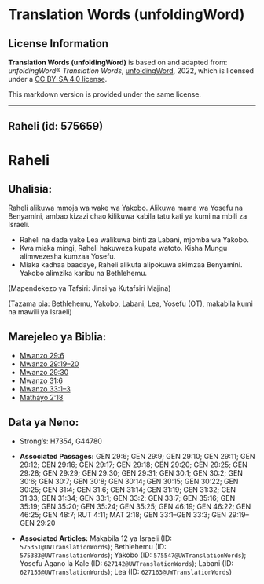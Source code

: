 # Translation Words (unfoldingWord)

## License Information

**Translation Words (unfoldingWord)** is based on and adapted from: _unfoldingWord® Translation Words_, [unfoldingWord](https://unfoldingword.org/utw), 2022, which is licensed under a [CC BY-SA 4.0 license](https://creativecommons.org/licenses/by-sa/4.0/legalcode.en).

This markdown version is provided under the same license.



--------------------------------

## Raheli (id: 575659)

Raheli
======

Uhalisia:
---------

Raheli alikuwa mmoja wa wake wa Yakobo. Alikuwa mama wa Yosefu na Benyamini, ambao kizazi chao kilikuwa kabila tatu kati ya kumi na mbili za Israeli.

* Raheli na dada yake Lea walikuwa binti za Labani, mjomba wa Yakobo.
* Kwa miaka mingi, Raheli hakuweza kupata watoto. Kisha Mungu alimwezesha kumzaa Yosefu.
* Miaka kadhaa baadaye, Raheli alikufa alipokuwa akimzaa Benyamini. Yakobo alimzika karibu na Bethlehemu.

(Mapendekezo ya Tafsiri: Jinsi ya Kutafsiri Majina)

(Tazama pia: Bethlehemu, Yakobo, Labani, Lea, Yosefu (OT), makabila kumi na mawili ya Israeli)

Marejeleo ya Biblia:
--------------------

* [Mwanzo 29:6](https://ref.ly/Gen29:6)
* [Mwanzo 29:19–20](https://ref.ly/Gen29:19-Gen29:20)
* [Mwanzo 29:30](https://ref.ly/Gen29:30)
* [Mwanzo 31:6](https://ref.ly/Gen31:6)
* [Mwanzo 33:1–3](https://ref.ly/Gen33:1-Gen33:3)
* [Mathayo 2:18](https://ref.ly/Matt2:18)

Data ya Neno:
-------------

* Strong’s: H7354, G44780

* **Associated Passages:** GEN 29:6; GEN 29:9; GEN 29:10; GEN 29:11; GEN 29:12; GEN 29:16; GEN 29:17; GEN 29:18; GEN 29:20; GEN 29:25; GEN 29:28; GEN 29:29; GEN 29:30; GEN 29:31; GEN 30:1; GEN 30:2; GEN 30:6; GEN 30:7; GEN 30:8; GEN 30:14; GEN 30:15; GEN 30:22; GEN 30:25; GEN 31:4; GEN 31:6; GEN 31:14; GEN 31:19; GEN 31:32; GEN 31:33; GEN 31:34; GEN 33:1; GEN 33:2; GEN 33:7; GEN 35:16; GEN 35:19; GEN 35:20; GEN 35:24; GEN 35:25; GEN 46:19; GEN 46:22; GEN 46:25; GEN 48:7; RUT 4:11; MAT 2:18; GEN 33:1–GEN 33:3; GEN 29:19–GEN 29:20
* **Associated Articles:** Makabila 12 ya Israeli (ID: `575351@UWTranslationWords`); Bethlehemu (ID: `575383@UWTranslationWords`); Yakobo (ID: `575547@UWTranslationWords`); Yosefu Agano la Kale (ID: `627142@UWTranslationWords`); Labani (ID: `627155@UWTranslationWords`); Lea (ID: `627163@UWTranslationWords`)

